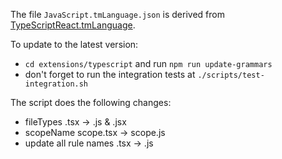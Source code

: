 The file `JavaScript.tmLanguage.json` is derived from [TypeScriptReact.tmLanguage](https://github.com/Microsoft/TypeScript-TmLanguage/blob/master/TypeScriptReact.tmLanguage).

To update to the latest version:

- `cd extensions/typescript` and run `npm run update-grammars`
- don't forget to run the integration tests at `./scripts/test-integration.sh`

The script does the following changes:

- fileTypes .tsx -> .js & .jsx
- scopeName scope.tsx -> scope.js
- update all rule names .tsx -> .js
